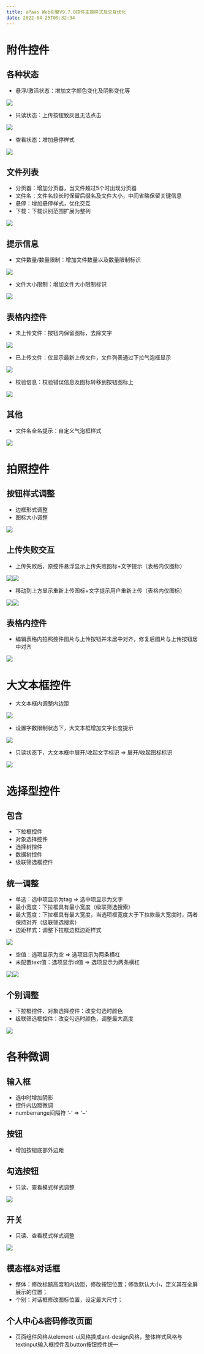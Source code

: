 ```yaml
---
title: aPaas Web引擎V9.7.0控件主题样式及交互优化
date: 2022-04-25T09:32:34
---
```


# 附件控件

## 各种状态

* 悬浮/激活状态：增加文字颜色变化及阴影变化等

![](http://apaas.wxchina.com:8881/wp-content/uploads/%E4%B8%BB%E9%A2%98%E6%8A%BD%E5%8F%96-%E9%99%84%E4%BB%B6-%E6%82%AC%E6%B5%AE%E7%8A%B6%E6%80%81.png)

* 只读状态：上传按钮致灰且无法点击

![](http://apaas.wxchina.com:8881/wp-content/uploads/%E4%B8%BB%E9%A2%98%E6%8A%BD%E5%8F%96-%E9%99%84%E4%BB%B6-%E5%8F%AA%E8%AF%BB%E7%8A%B6%E6%80%81.png)

* 查看状态：增加悬停样式

![](http://apaas.wxchina.com:8881/wp-content/uploads/%E4%B8%BB%E9%A2%98%E6%8A%BD%E5%8F%96-%E9%99%84%E4%BB%B6-%E6%9F%A5%E7%9C%8B%E7%8A%B6%E6%80%81.png)

## 文件列表

* 分页器：增加分页器，当文件超过5个时出现分页器
* 文件名：文件名较长时保留后缀名及文件大小，中间省略保留关键信息
* 悬停：增加悬停样式，优化交互
* 下载：下载识别范围扩展为整列

![](http://apaas.wxchina.com:8881/wp-content/uploads/%E4%B8%BB%E9%A2%98%E6%8A%BD%E5%8F%96-%E9%99%84%E4%BB%B6-%E6%96%87%E4%BB%B6%E5%88%97%E8%A1%A8.png)

## 提示信息

* 文件数量/数量限制：增加文件数量以及数量限制标识

![](http://apaas.wxchina.com:8881/wp-content/uploads/%E4%B8%BB%E9%A2%98%E6%8A%BD%E5%8F%96-%E9%99%84%E4%BB%B6-%E6%95%B0%E9%87%8F%E9%99%90%E5%88%B6.png)

* 文件大小限制：增加文件大小限制标识

![](http://apaas.wxchina.com:8881/wp-content/uploads/%E4%B8%BB%E9%A2%98%E6%8A%BD%E5%8F%96-%E9%99%84%E4%BB%B6-%E5%A4%A7%E5%B0%8F%E9%99%90%E5%88%B6.png)

## 表格内控件

* 未上传文件：按钮内保留图标，去除文字

![](http://apaas.wxchina.com:8881/wp-content/uploads/%E4%B8%BB%E9%A2%98%E6%8A%BD%E5%8F%96-%E9%99%84%E4%BB%B6-%E8%A1%A8%E6%A0%BC%E6%9C%AA%E4%B8%8A%E4%BC%A0.png)

* 已上传文件：仅显示最新上传文件，文件列表通过下拉气泡框显示

![](http://apaas.wxchina.com:8881/wp-content/uploads/%E4%B8%BB%E9%A2%98%E6%8A%BD%E5%8F%96-%E9%99%84%E4%BB%B6-%E8%A1%A8%E6%A0%BC%E5%B7%B2%E4%B8%8A%E4%BC%A0.png)

* 校验信息：校验错误信息及图标转移到按钮图标上

![](http://apaas.wxchina.com:8881/wp-content/uploads/%E4%B8%BB%E9%A2%98%E6%8A%BD%E5%8F%96-%E9%99%84%E4%BB%B6-%E6%A0%A1%E9%AA%8C%E4%BF%A1%E6%81%AF.png)

## 其他

* 文件名全名提示：自定义气泡框样式

![](http://apaas.wxchina.com:8881/wp-content/uploads/%E4%B8%BB%E9%A2%98%E6%8A%BD%E5%8F%96-%E9%99%84%E4%BB%B6-%E6%B0%94%E6%B3%A1%E6%A1%86.png)

# 拍照控件

## 按钮样式调整

* 边框形式调整
* 图标大小调整

![](http://apaas.wxchina.com:8881/wp-content/uploads/%E4%B8%BB%E9%A2%98%E6%8A%BD%E5%8F%96-%E6%8B%8D%E7%85%A7-%E6%8C%89%E9%92%AE.png)

## 上传失败交互

* 上传失败后，原控件悬浮显示上传失败图标+文字提示（表格内仅图标）

![](http://apaas.wxchina.com:8881/wp-content/uploads/%E4%B8%BB%E9%A2%98%E6%8A%BD%E5%8F%96-%E6%8B%8D%E7%85%A7-%E4%B8%8A%E4%BC%A0%E5%A4%B1%E8%B4%A5.png)![](http://apaas.wxchina.com:8881/wp-content/uploads/%E4%B8%BB%E9%A2%98%E6%8A%BD%E5%8F%96-%E6%8B%8D%E7%85%A7-%E8%A1%A8%E6%A0%BC%E5%86%85%E4%B8%8A%E4%BC%A0%E5%A4%B1%E8%B4%A5.png)

* 移动到上方显示重新上传图标+文字提示用户重新上传（表格内仅图标）

![](http://apaas.wxchina.com:8881/wp-content/uploads/%E4%B8%BB%E9%A2%98%E6%8A%BD%E5%8F%96-%E6%8B%8D%E7%85%A7-%E9%87%8D%E6%96%B0%E4%B8%8A%E4%BC%A0.png)![](http://apaas.wxchina.com:8881/wp-content/uploads/%E4%B8%BB%E9%A2%98%E6%8A%BD%E5%8F%96-%E6%8B%8D%E7%85%A7-%E8%A1%A8%E6%A0%BC%E5%86%85%E9%87%8D%E6%96%B0%E4%B8%8A%E4%BC%A0.png)

## 表格内控件

* 编辑表格内拍照控件图片与上传按钮并未居中对齐，修复后图片与上传按钮居中对齐

![](http://apaas.wxchina.com:8881/wp-content/uploads/%E4%B8%BB%E9%A2%98%E6%8A%BD%E5%8F%96-%E6%8B%8D%E7%85%A7-%E8%A1%A8%E6%A0%BC%E6%8E%A7%E4%BB%B6.png)

# 大文本框控件

* 大文本框内调整内边距

![](http://apaas.wxchina.com:8881/wp-content/uploads/%E4%B8%BB%E9%A2%98%E6%8A%BD%E5%8F%96-%E5%A4%A7%E6%96%87%E6%9C%AC%E6%A1%86-%E5%86%85%E8%BE%B9%E8%B7%9D.png)

* 设置字数限制状态下，大文本框增加文字长度提示

![](http://apaas.wxchina.com:8881/wp-content/uploads/%E4%B8%BB%E9%A2%98%E6%8A%BD%E5%8F%96-%E5%A4%A7%E6%96%87%E6%9C%AC%E6%A1%86-%E5%AD%97%E6%95%B0%E9%99%90%E5%88%B6.png)

* 只读状态下，大文本框中展开/收起文字标识 => 展开/收起图标标识

![](http://apaas.wxchina.com:8881/wp-content/uploads/%E4%B8%BB%E9%A2%98%E6%8A%BD%E5%8F%96-%E5%A4%A7%E6%96%87%E6%9C%AC%E6%A1%86-%E5%B1%95%E5%BC%80%E6%94%B6%E7%BC%A9.png)

# 选择型控件

## 包含

* 下拉框控件
* 对象选择控件
* 选择树控件
* 数据树控件
* 级联筛选框控件

## 统一调整

* 单选：选中项显示为tag => 选中项显示为文字
* 最小宽度：下拉框具有最小宽度（级联筛选搜索）
* 最大宽度：下拉框具有最大宽度，当选项框宽度大于下拉款最大宽度时，两者保持对齐（级联筛选搜索）
* 边距样式：调整下拉框边框边距样式

![](http://apaas.wxchina.com:8881/wp-content/uploads/%E4%B8%BB%E9%A2%98%E6%8A%BD%E5%8F%96-%E9%80%89%E6%8B%A9%E5%9E%8B%E6%8E%A7%E4%BB%B6-%E4%B8%8B%E6%8B%89%E6%A1%86.png)

* 空值：选项显示为空 => 选项显示为两条横杠
* 未配置text值：选项显示id值 => 选项显示为两条横杠

![](http://apaas.wxchina.com:8881/wp-content/uploads/%E4%B8%BB%E9%A2%98%E6%8A%BD%E5%8F%96-%E9%80%89%E6%8B%A9%E5%9E%8B%E6%8E%A7%E4%BB%B6-%E9%80%89%E9%A1%B9%E4%BC%98%E5%8C%96.png)![](http://apaas.wxchina.com:8881/wp-content/uploads/%E4%B8%BB%E9%A2%98%E6%8A%BD%E5%8F%96-%E9%80%89%E6%8B%A9%E5%9E%8B%E6%8E%A7%E4%BB%B6-%E9%80%89%E9%A1%B9%E4%BC%98%E5%8C%96.png)

## 个别调整

* 下拉框控件、对象选择控件：改变勾选时颜色
* 级联筛选框控件：改变勾选时颜色，调整最大高度

![](http://apaas.wxchina.com:8881/wp-content/uploads/%E4%B8%BB%E9%A2%98%E6%8A%BD%E5%8F%96-%E9%80%89%E6%8B%A9%E5%9E%8B%E6%8E%A7%E4%BB%B6-%E5%8B%BE%E9%80%89.png)

# 各种微调

## 输入框

* 选中时增加阴影
* 控件内边距微调
* numberrange间隔符 ‘-’ => ‘~’

## 按钮

* 增加按钮底部外边距

## 勾选按钮

* 只读、查看模式样式调整

![](http://apaas.wxchina.com:8881/wp-content/uploads/%E4%B8%BB%E9%A2%98%E6%8A%BD%E5%8F%96-%E5%90%84%E7%A7%8D%E5%BE%AE%E8%B0%83-%E5%8B%BE%E9%80%89.png)

## 开关

* 只读、查看模式样式调整

![](http://apaas.wxchina.com:8881/wp-content/uploads/%E4%B8%BB%E9%A2%98%E6%8A%BD%E5%8F%96-%E5%90%84%E7%A7%8D%E5%BE%AE%E8%B0%83-%E5%BC%80%E5%85%B3.png)

## 模态框&对话框

* 整体：修改标题高度和内边距，修改按钮位置；修改默认大小，定义其在全屏展示的位置；
* 个别：对话框修改图标位置，设定最大尺寸；

## 个人中心&密码修改页面

* 页面组件风格从element-ui风格换成ant-design风格，整体样式风格与textinput输入框控件及button按钮控件统一